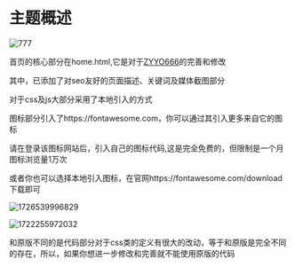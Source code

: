 # 主题概述

![777](https://jsd.cdn.noisework.cn/gh/rcy1314/tuchuang@main/uPic/777.png)

首页的核心部分在home.html,它是对于[ZYYO666](https://github.com/ZYYO666/homepage)的完善和修改

其中，已添加了对seo友好的页面描述、关键词及媒体截图部分

对于css及js大部分采用了本地引入的方式

图标部分引入了https://fontawesome.com，你可以通过其引入更多来自它的图标

请在登录该图标网站后，引入自己的图标代码,这是完全免费的，但限制是一个月图标浏览量1万次

或者你也可以选择本地引入图标，在官网https://fontawesome.com/download下载即可

![1726539996829](https://jsd.cdn.noisework.cn/gh/rcy1314/tuchuang@main/uPic/1726539996829.png)

![1722255972032](https://jsd.cdn.noisework.cn/gh/rcy1314/tuchuang@main/uPic/1722255972032.png)

和原版不同的是代码部分对于css类的定义有很大的改动，等于和原版是完全不同的存在，所以，如果你想进一步修改和完善就不能使用原版的代码

